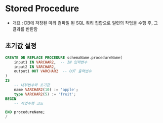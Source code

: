 # Stored Procedure

- 개요 : DB에 저장된 미리 컴파일 된 SQL 쿼리 집합으로 일련의 작업을 수행 후, 그 결과를 반환함

## 초기값 설정

```sql
CREATE OR REPLACE PROCEDURE schemaName.procedureName(
    input1 IN VARCHAR2,  -- IN 입력변수
    input2 IN VARCHAR2,
    output1 OUT VARCHAR2  -- OUT 출력변수
)
IS
    -- 내부변수와 초기값
    name VARCHAR2(10) := 'apple';
    type VARCHAR2(5) := 'fruit';
BEGIN
    -- 작업수행 코드

END procedureName;
/

```
